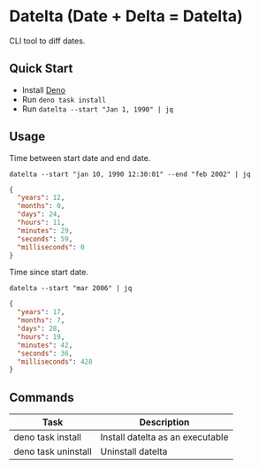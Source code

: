 # Datelta (Date + Delta = Datelta)

CLI tool to diff dates.

## Quick Start

- Install [Deno](https://docs.deno.com/runtime/manual/#install-deno)
- Run `deno task install`
- Run `datelta --start "Jan 1, 1990" | jq`

## Usage

Time between start date and end date.

```
datelta --start "jan 10, 1990 12:30:01" --end "feb 2002" | jq
```

```json
{
  "years": 12,
  "months": 0,
  "days": 24,
  "hours": 11,
  "minutes": 29,
  "seconds": 59,
  "milliseconds": 0
}
```

Time since start date.

```
datelta --start "mar 2006" | jq
```

```json
{
  "years": 17,
  "months": 7,
  "days": 28,
  "hours": 19,
  "minutes": 42,
  "seconds": 36,
  "milliseconds": 428
}
```

## Commands

| Task                | Description                      |
| ------------------- | -------------------------------- |
| deno task install   | Install datelta as an executable |
| deno task uninstall | Uninstall datelta                |

